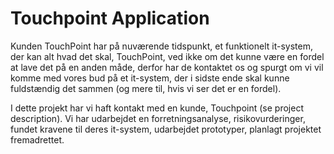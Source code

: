 # Touchpoint Application
Kunden TouchPoint har på nuværende tidspunkt, et funktionelt it-system, der kan alt hvad det skal, TouchPoint, ved ikke om det kunne være en fordel at lave det på en anden måde, derfor har de kontaktet os og spurgt om vi vil komme med vores bud på et it-system, der i sidste ende skal kunne fuldstændig det sammen (og mere til, hvis vi ser det er en fordel).

I dette projekt har vi haft kontakt med en kunde, Touchpoint (se project description). 
Vi har udarbejdet en forretningsanalyse, risikovurderinger, fundet kravene til deres it-system, udarbejdet prototyper, planlagt projektet fremadrettet. 
